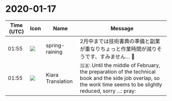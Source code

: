 # 2020-01-17

|Time (UTC)|Icon|Name|Message|
|---|---|---|---|
|01:55|![](https://secure.gravatar.com/avatar/1ac180f0868137292905c311b5fff781.jpg?s=72&d=https%3A%2F%2Fa.slack-edge.com%2Fdf10d%2Fimg%2Favatars%2Fava_0021-72.png)|spring-raining|2月中までは技術書典の準備と副業が重なりちょっと作業時間が減りそうです、すみません… 🙏|
|01:55|![](https://avatars.slack-edge.com/2019-08-21/732685848020_f3f20736795184660348_72.png)|Kiara Translation|🇬🇧: Until the middle of February, the preparation of the technical book and the side job overlap, so the work time seems to be slightly reduced, sorry ...: pray:|

